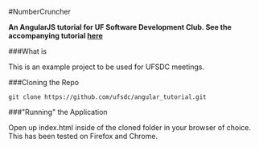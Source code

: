 #NumberCruncher

__An AngularJS tutorial for UF Software Development Club. See the accompanying tutorial [here](http://ufsdc.github.io/articles/2014/09/07/angularjs-tutorial/)__

###What is

This is an example project to be used for UFSDC meetings.

###Cloning the Repo

	git clone https://github.com/ufsdc/angular_tutorial.git

###"Running" the Application

Open up index.html inside of the cloned folder in your browser of choice. This has been tested on Firefox and Chrome.
